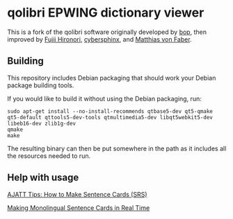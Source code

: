 # qolibri EPWING dictionary viewer

This is a fork of the qolibri software originally developed by [bop](https://osdn.net/users/bop/),
then improved by [Fujii Hironori](https://github.com/fujii),
[cybersphinx](https://github.com/cybersphinx), and [Matthias von Faber](https://github.com/mvf).

## Building

This repository includes Debian packaging that should work your Debian package building tools.

If you would like to build it without using the Debian packaging, run:

```
sudo apt-get install --no-install-recommends qtbase5-dev qt5-qmake qt5-default qttools5-dev-tools qtmultimedia5-dev libqt5webkit5-dev libeb16-dev zlib1g-dev
qmake
make
```

The resulting binary can then be put somewhere in the path as it includes all the resources needed to run.

## Help with usage

[AJATT Tips: How to Make Sentence Cards (SRS)](https://www.youtube.com/watch?v=kny7eCfx9dA)

[Making Monolingual Sentence Cards in Real Time](https://www.youtube.com/watch?v=BzuLGmkihf4)
